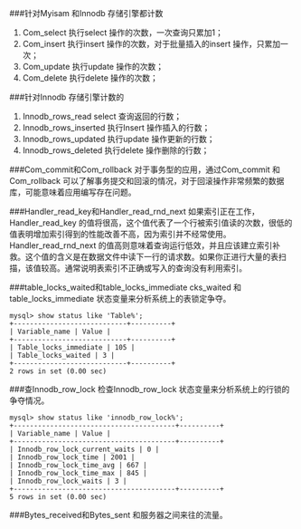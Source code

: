 ###针对Myisam 和Innodb 存储引擎都计数
1. Com_select 执行select 操作的次数，一次查询只累加1；
2. Com_insert 执行insert 操作的次数，对于批量插入的insert 操作，只累加一次；
3. Com_update 执行update 操作的次数；
4. Com_delete 执行delete 操作的次数；

###针对Innodb 存储引擎计数的
1. Innodb_rows_read select 查询返回的行数；
2. Innodb_rows_inserted 执行Insert 操作插入的行数；
3. Innodb_rows_updated 执行update 操作更新的行数；
4. Innodb_rows_deleted 执行delete 操作删除的行数；

###Com_commit和Com_rollback
对于事务型的应用，通过Com_commit 和Com_rollback 可以了解事务提交和回滚的情况，对于回滚操作非常频繁的数据库，可能意味着应用编写存在问题。

###Handler_read_key和Handler_read_rnd_next
如果索引正在工作，Handler_read_key 的值将很高，这个值代表了一个行被索引值读的次数，很低的值表明增加索引得到的性能改善不高，因为索引并不经常使用。
Handler_read_rnd_next 的值高则意味着查询运行低效，并且应该建立索引补救。这个值的含义是在数据文件中读下一行的请求数。如果你正进行大量的表扫描，该值较高。通常说明表索引不正确或写入的查询没有利用索引。

###table_locks_waited和table_locks_immediate
cks_waited 和table_locks_immediate 状态变量来分析系统上的表锁定争夺。
```
mysql> show status like 'Table%';
+----------------------------+----------+
| Variable_name | Value |
+----------------------------+----------+
| Table_locks_immediate | 105 |
| Table_locks_waited | 3 |
+----------------------------+----------+
2 rows in set (0.00 sec)
```

###查Innodb_row_lock
检查Innodb_row_lock 状态变量来分析系统上的行锁的争夺情况。
```
mysql> show status like 'innodb_row_lock%';
+----------------------------------------+----------+
| Variable_name | Value |
+----------------------------------------+----------+
| Innodb_row_lock_current_waits | 0 |
| Innodb_row_lock_time | 2001 |
| Innodb_row_lock_time_avg | 667 |
| Innodb_row_lock_time_max | 845 |
| Innodb_row_lock_waits | 3 |
+----------------------------------------+----------+
5 rows in set (0.00 sec)
```

###Bytes_received和Bytes_sent
和服务器之间来往的流量。
